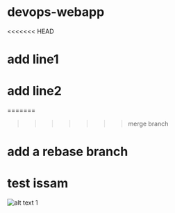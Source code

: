 # devops-webapp
<<<<<<< HEAD
# add line1
# add line2
 
=======
>>>>>>> merge branch
# add a rebase branch
# test issam 
![alt text](./docs/webapp.png "Java servlet based sample WebApp")
1
